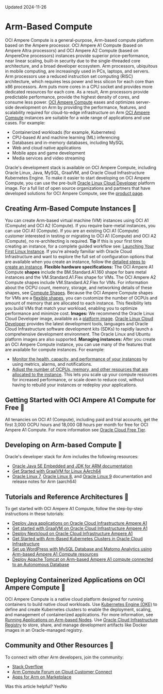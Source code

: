 Updated 2024-11-26
# Arm-Based Compute
OCI Ampere Compute is a general-purpose, Arm-based compute platform based on the Ampere processor. OCI Ampere A1 Compute (based on Ampere Altra processors) and OCI Ampere A2 Compute (based on AmpereOne processors) instances provide superior price-performance, near linear scaling, built-in security due to the single-threaded core architecture, and a broad developer ecosystem.
Arm processors, ubiquitous in mobile computing, are increasingly used in PCs, laptops, and servers. Arm processors use a reduced instruction set computing (RISC) architecture, which requires less power and less silicon for each core than x86 processors. Arm puts more cores in a CPU socket and provides more dedicated resources for each core. As a result, Arm processors provide predictable performance, provide the highest density of cores, and consume less power. [OCI Ampere Compute](https://www.oracle.com/cloud/compute/arm/) eases and optimizes server-side development on Arm by providing the performance, features, and scalability required for cloud-to-edge infrastructure on Arm
[OCI Ampere Compute](https://www.oracle.com/cloud/compute/arm/) instances are suitable for a wide range of applications and use cases. For example:
  * Containerized workloads (for example, Kubernetes)
  * CPU-based AI and machine learning (ML) inferencing
  * Databases and in-memory databases, including MySQL
  * Web and cloud native applications
  * Mobile apps and game development
  * Media services and video streaming


Oracle's development stack is available on OCI Ampere Compute, including Oracle Linux, Java, MySQL, GraalVM, and Oracle Cloud Infrastructure Kubernetes Engine. To make it easier to start developing on OCI Ampere Compute, you can use the pre-built [Oracle Linux Cloud Developer](https://blogs.oracle.com/linux/develop-arm-applications-quickly-using-oracle-linux-cloud-developer-image) platform image. For a full list of open source organizations and partners that have developed solutions for OCI Ampere Compute, see the [ product page](https://www.oracle.com/cloud/compute/arm/).
## Creating Arm-Based Compute Instances 🔗 
You can create Arm-based virtual machine (VM) instances using OCI A1 (Compute) and OCI A2 (Compute). If you require bare-metal instances, you can use OCI A1 (Compute). If you are an existing OCI A1 (Compute) customer interested in testing or migrating to OCI A1 (Compute) and OCI A2 (Compute), no re-architecting is required.
**Tip** If this is your first time creating an instance, for a complete guided workflow see: [Launching Your First Linux Instance](https://docs.oracle.com/en-us/iaas/Content/Compute/tutorials/first-linux-instance/overview.htm "In this tutorial, perform the steps to create and connect to an OCI Compute instance. After your instance is up and running, optionally create and attach a block volume.").
If you're already familiar with Oracle Cloud Infrastructure and want to explore the full set of configuration options that are available when you create an instance, follow the [detailed steps to create an instance](https://docs.oracle.com/en-us/iaas/Content/Compute/Tasks/launchinginstance.htm#top "Create a bare metal or virtual machine \(VM\) compute instance by using Compute service.").
**Flexible hardware specifications:** The OCI Ampere A1 Compute **shapes** include the BM.Standard.A1.160 shape for bare metal instances and the VM.Standard.A1.Flex shape for VMs. The OCI Ampere A2 Compute shapes include VM.Standard.A2.Flex for VMs. For information about the OCPU count, memory, storage, and networking details of these shapes, see [Compute Shapes](https://docs.oracle.com/en-us/iaas/Content/Compute/References/computeshapes.htm#Compute_Shapes).
Because the OCI Ampere Compute shapes for VMs are a [flexible shapes](https://docs.oracle.com/en-us/iaas/Content/Compute/References/computeshapes.htm#flexible), you can customize the number of OCPUs and amount of memory that are allocated to each instance. This flexibility lets you build VMs that match your workload, enabling you to optimize performance and minimize cost.
**Images:** We recommend the Oracle Linux Cloud Developer image, available as a [platform image](https://docs.oracle.com/en-us/iaas/Content/Compute/References/computeshapes.htm#images). [Oracle Linux Cloud Developer](https://docs.oracle.com/iaas/oracle-linux/developer/index.htm) provides the latest development tools, languages and Oracle Cloud Infrastructure software development kits (SDKs) to rapidly launch a comprehensive development environment. The Oracle Linux and Ubuntu platform images are also supported.
**Managing instances:** After you create an OCI Ampere Compute instance, you can use many of the features that are available for compute instances. For example:
  * [Monitor the health, capacity, and performance of your instances](https://docs.oracle.com/en-us/iaas/Content/Compute/References/computemetrics.htm#Compute_Instance_Metrics) by using metrics, alarms, and notifications.
  * [Adjust the number of OCPUs, memory, and other resources that are allocated to the instance](https://docs.oracle.com/en-us/iaas/Content/Compute/Tasks/resizinginstances.htm#Changing_the_Shape_of_an_Instance). This lets you scale up your compute resources for increased performance, or scale down to reduce cost, without having to rebuild your instances or redeploy your applications.


## Getting Started with OCI Ampere A1 Compute for Free 🔗 
All tenancies on OCI A1 (Compute), including paid and trial accounts, get the first 3,000 OCPU hours and 18,000 GB hours per month for free for OCI Ampere A1 Compute. For more information see [Oracle Cloud Free Tier](https://www.oracle.com/cloud/free/).
## Developing on Arm-based Compute 🔗 
Oracle's developer stack for Arm includes the following resources:
  * [Oracle Java SE Embedded and JDK for ARM documentation](https://docs.oracle.com/java/)
  * [Get Started with GraalVM for Linux AArch64](https://www.graalvm.org/docs/getting-started/)
  * [Oracle Linux 7](https://docs.oracle.com/en/operating-systems/oracle-linux/7/), [Oracle Linux 8](https://docs.oracle.com/en/operating-systems/oracle-linux/8/index.html), and [Oracle Linux 9](https://docs.oracle.com/en/operating-systems/oracle-linux/9/index.html) documentation and release notes for Arm (aarch64)


## Tutorials and Reference Architectures 🔗 
To get started with OCI Ampere A1 Compute, follow the step-by-step instructions in these tutorials:
  * [Deploy Java applications on Oracle Cloud Infrastructure Ampere A1](https://docs.oracle.com/en/learn/java_app_ampere_oci/index.html)
  * [Get started with GraalVM on Oracle Cloud Infrastructure Ampere A1](https://docs.oracle.com/en/learn/oci_graalvm_ampere_a1/index.html)
  * [Deploy Nextcloud on Oracle Cloud Infrastructure Ampere A1](https://docs.oracle.com/en/learn/oci_nextcloud_ampere_a1/index.html)
  * [Get Started with Arm-Based Kubernetes Clusters in Oracle Cloud Infrastructure](https://docs.oracle.com/en/learn/arm_oke_cluster_oci/index.html)
  * [Set up WordPress with MySQL Database and Matomo Analytics using Arm-based Ampere A1 Compute resources](https://docs.oracle.com/en/solutions/wordpress-arm-based-oci/index.html)
  * [Deploy Apache Tomcat on Arm-based Ampere A1 compute connected to an Autonomous Database](https://docs.oracle.com/en/solutions/deploy-tomcat-adb/)


## Deploying Containerized Applications on OCI Ampere Compute 🔗 
OCI Ampere Compute is a native cloud platform designed for running containers to build native cloud workloads.
Use [Kubernetes Engine (OKE)](https://docs.oracle.com/iaas/Content/ContEng/Concepts/contengoverview.htm) to define and create Kubernetes clusters to enable the deployment, scaling, and management of containerized applications. For more information, see [Running Applications on Arm-based Nodes](https://docs.oracle.com/iaas/Content/ContEng/Tasks/contengrunningarmnodes.htm).
Use [Oracle Cloud Infrastructure Registry](https://docs.oracle.com/iaas/Content/Registry/Concepts/registryoverview.htm) to store, share, and manage development artifacts like Docker images in an Oracle-managed registry.
## Community and Other Resources 🔗 
To connect with other Arm developers, join the community:
  * [Stack Overflow](https://stackoverflow.com/questions/tagged/oracle-cloud-infrastructure+arm)
  * [Arm Compute Forum on Cloud Customer Connect](https://cloudcustomerconnect.oracle.com/resources/3de6cdb42f/summary)
  * [Apps for Arm on Marketplace](https://cloudmarketplace.oracle.com/marketplace/en_US/homePage.jspx)


Was this article helpful?
YesNo

